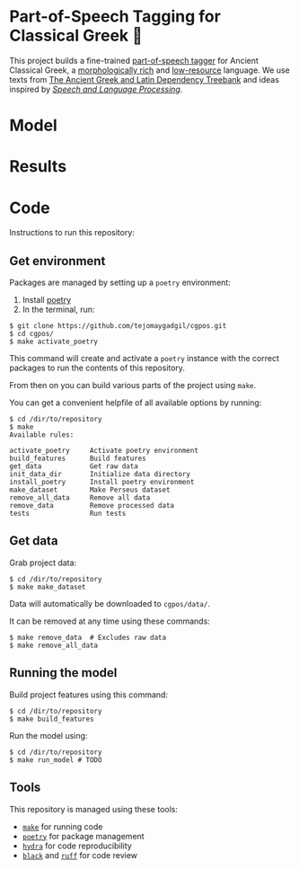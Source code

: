 Part-of-Speech Tagging for Classical Greek 🏺
==============================
This project builds a fine-trained [part-of-speech tagger](https://en.wikipedia.org/wiki/Part-of-speech_tagging) for Ancient Classical Greek, a [morphologically rich](https://arxiv.org/pdf/2005.01330.pdf) and [low-resource](https://arxiv.org/pdf/2006.07264.pdf) language. We use texts from [The Ancient Greek and Latin Dependency Treebank](https://perseusdl.github.io/treebank_data/) and ideas inspired by [*Speech and Language Processing*](https://web.stanford.edu/~jurafsky/slp3/).

# Model

# Results


# Code
Instructions to run this repository:
## Get environment
Packages are managed by setting up a `poetry` environment:
1. Install [poetry](https://python-poetry.org/docs/#installation)
2. In the terminal, run:
```
$ git clone https://github.com/tejomaygadgil/cgpos.git
$ cd cgpos/
$ make activate_poetry
```

This command will create and activate a `poetry` instance with the correct packages to run the contents of this repository.  

From then on you can build various parts of the project using `make`.

You can get a convenient helpfile of all available options by running:
```
$ cd /dir/to/repository
$ make
Available rules:

activate_poetry     Activate poetry environment 
build_features      Build features 
get_data            Get raw data 
init_data_dir       Initialize data directory 
install_poetry      Install poetry environment 
make_dataset        Make Perseus dataset 
remove_all_data     Remove all data 
remove_data         Remove processed data 
tests               Run tests 

```

## Get data
Grab project data:
```
$ cd /dir/to/repository
$ make make_dataset
```

Data will automatically be downloaded to `cgpos/data/`.

It can be removed at any time using these commands: 
```
$ make remove_data  # Excludes raw data
$ make remove_all_data 
```

## Running the model
Build project features using this command:
```
$ cd /dir/to/repository
$ make build_features
```

Run the model using: 
```
$ cd /dir/to/repository
$ make run_model # TODO
```

## Tools
This repository is managed using these tools:
* [`make`](https://www.gnu.org/software/make/) for running code
* [`poetry`](https://python-poetry.org) for package management 
* [`hydra`](https://hydra.cc/) for code reproducibility
* [`black`](https://github.com/psf/black) and [`ruff`](https://github.com/charliermarsh/ruff-pre-commit) for code review


